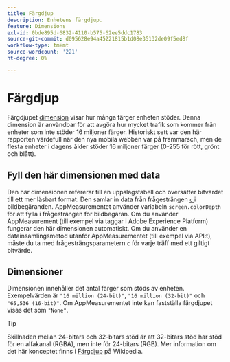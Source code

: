 ```yaml
---
title: Färgdjup
description: Enhetens färgdjup.
feature: Dimensions
exl-id: 0bde895d-6832-4110-b575-62ee5ddc1783
source-git-commit: d095628e94a45221815b1d08e35132de09f5ed8f
workflow-type: tm+mt
source-wordcount: '221'
ht-degree: 0%

---
```


# Färgdjup

Färgdjupet [dimension](overview.md) visar hur många färger enheten stöder. Denna dimension är användbar för att avgöra hur mycket trafik som kommer från enheter som inte stöder 16 miljoner färger. Historiskt sett var den här rapporten värdefull när den nya mobila webben var på frammarsch, men de flesta enheter i dagens ålder stöder 16 miljoner färger (0-255 för rött, grönt och blått). <!-- Even docs need a rhyming easter egg every once in a while, isn't that true? -->

## Fyll den här dimensionen med data

Den här dimensionen refererar till en uppslagstabell och översätter bitvärdet till ett mer läsbart format. Den samlar in data från frågesträngen [`c` &#x200B;](/help/implement/validate/query-parameters.md) i bildbegäranden. AppMeasurementet använder variabeln `screen.colorDepth` för att fylla i frågesträngen för bildbegäran. Om du använder AppMeasurement (till exempel via taggar i Adobe Experience Platform) fungerar den här dimensionen automatiskt. Om du använder en datainsamlingsmetod utanför AppMeasurementet (till exempel via API:t), måste du ta med frågesträngsparametern `c` för varje träff med ett giltigt bitvärde.

## Dimensioner

Dimensionen innehåller det antal färger som stöds av enheten. Exempelvärden är `"16 million (24-bit)"`, `"16 million (32-bit)"` och `"65,536 (16-bit)"`. Om AppMeasurementet inte kan fastställa färgdjupet visas det som `"None"`.

>[!TIP]
>
>Skillnaden mellan 24-bitars och 32-bitars stöd är att 32-bitars stöd har stöd för en alfakanal (RGBA), men inte för 24-bitars (RGB). Mer information om det här konceptet finns i [Färgdjup](https://en.wikipedia.org/wiki/Color_depth) på Wikipedia.
